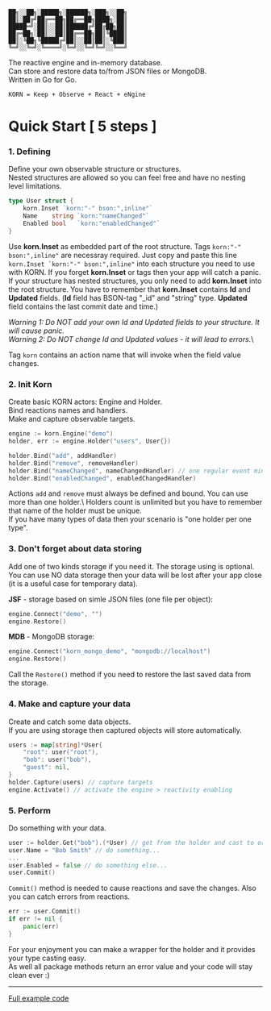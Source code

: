 ```
██╗░░██╗░█████╗░██████╗░███╗░░██╗
██║░██╔╝██╔══██╗██╔══██╗████╗░██║
█████═╝░██║░░██║██████╔╝██╔██╗██║
██╔═██╗░██║░░██║██╔══██╗██║╚████║
██║░╚██╗╚█████╔╝██║░░██║██║░╚███║
╚═╝░░╚═╝░╚════╝░╚═╝░░╚═╝╚═╝░░╚══╝
```

The reactive engine and in-memory database.\
Can store and restore data to/from JSON files or MongoDB.\
Written in Go for Go.
```
KORN = Keep + Observe + React + eNgine
```
# Quick Start [ 5 steps ]

### 1. Defining
Define your own observable structure or structures.\
Nested structures are allowed so you can feel free and have no nesting level limitations.
```go
type User struct {
    korn.Inset `korn:"-" bson:",inline"` 
    Name    string `korn:"nameChanged"`
    Enabled bool   `korn:"enabledChanged"`
}
```
Use **korn.Inset** as embedded part of the root structure. Tags `korn:"-" bson:",inline"` are necessray required.
Just copy and paste this line ``korn.Inset `korn:"-" bson:",inline"`` into each structure you need to use with KORN.
If you forget **korn.Inset** or tags then your app will catch a panic. 
If your structure has nested structures, you only need to add **korn.Inset** into the root structure.
You have to remember that **korn.Inset** contains **Id** and **Updated** fields.
(**Id** field has BSON-tag "_id" and "string" type. **Updated** field contains the last commit date and time.)

*Warning 1: Do NOT add your own Id and Updated fields to your structure. It will cause panic.*\
*Warning 2: Do NOT change Id and Updated values - it will lead to errors.*\

Tag `korn` contains an action name that will invoke when the field value changes.

### 2. Init Korn
Create basic KORN actors: Engine and Holder.\
Bind reactions names and handlers.\
Make and capture observable targets.

```go
engine := korn.Engine("demo")
holder, err := engine.Holder("users", User{})

holder.Bind("add", addHandler) 
holder.Bind("remove", removeHandler) 
holder.Bind("nameChanged", nameChangedHandler) // one regular event minimum requried
holder.Bind("enabledChanged", enabledChangedHandler)
```
Actions `add` and `remove` must always be defined and bound.
You can use more than one holder.\ 
Holders count is unlimited but you have to remember that name of the holder must be unique.\
If you have many types of data then your scenario is "one holder per one type".

### 3. Don't forget about data storing
Add one of two kinds storage if you need it. The storage using is optional.\
You can use NO data storage then your data will be lost after your app close (it is a useful case for temporary data).

**JSF** - storage based on simle JSON files (one file per object):
```go
engine.Connect("demo", "") 
engine.Restore() 
```
**MDB** - MongoDB storage:
```go
engine.Connect("korn_mongo_demo", "mongodb://localhost") 
engine.Restore() 
```
Call the `Restore()` method if you need to restore the last saved data from the storage.

### 4. Make and capture your data
Create and catch some data objects.\
If you are using storage then captured objects will store automatically.
```go
users := map[string]*User{
    "root": user("root"), 
    "bob": user("bob"), 
    "guest": nil,
}
holder.Capture(users) // capture targets 
engine.Activate() // activate the engine > reactivity enabling
```

### 5. Perform
Do something with your data.

```go
user := holder.Get("bob").(*User) // get from the holder and cast to origin type pointer
user.Name = "Bob Smith" // do something...
...
user.Enabled = false // do something else...
user.Commit() 
```
`Commit()` method is needed to cause reactions and save the changes.
Also you can catch errors from reactions.

```go
err := user.Commit() 
if err != nil {
    panic(err)
}
```

For your enjoyment you can make a wrapper for the holder and it provides your type casting easy. \
As well all package methods return an error value and your code will stay clean ever :)

***

[Full example code](https://github.com/en-v/korn/blob/main/examples/example.go)
